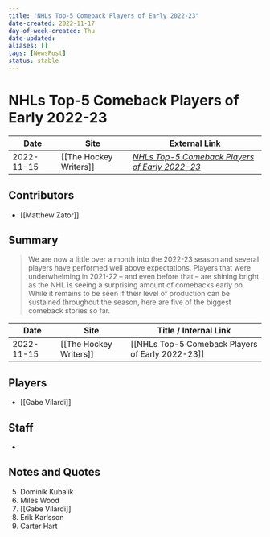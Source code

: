 ```yaml
---
title: "NHLs Top-5 Comeback Players of Early 2022-23"
date-created: 2022-11-17
day-of-week-created: Thu
date-updated: 
aliases: []
tags: [NewsPost]
status: stable
---
```


# NHLs Top-5 Comeback Players of Early 2022-23

| Date       | Site                   | External Link                                                                                                            |
| ---------- | ---------------------- | ------------------------------------------------------------------------------------------------------------------------ |
| 2022-11-15 | [[The Hockey Writers]] | [*NHLs Top-5 Comeback Players of Early 2022-23*](https://thehockeywriters.com/nhl-top-5-comeback-players-early-2022-23/) |

## Contributors
- [[Matthew Zator]]

## Summary
> We are now a little over a month into the 2022-23 season and several players have performed well above expectations. Players that were underwhelming in 2021-22 – and even before that – are shining bright as the NHL is seeing a surprising amount of comebacks early on. While it remains to be seen if their level of production can be sustained throughout the season, here are five of the biggest comeback stories so far.

| Date       | Site                   | Title / Internal Link                            |
| ---------- | ---------------------- | ------------------------------------------------ |
| 2022-11-15 | [[The Hockey Writers]] | [[NHLs Top-5 Comeback Players of Early 2022-23]] |

## Players
- [[Gabe Vilardi]]

## Staff
- 

## Notes and Quotes
5) Dominik Kubalik
4) Miles Wood
3) [[Gabe Vilardi]]
2) Erik Karlsson
1) Carter Hart

